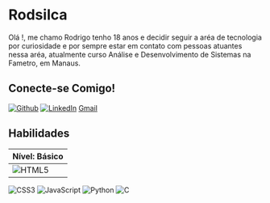 # Rodsilca
Olá !, me chamo Rodrigo tenho 18 anos e decidir seguir a aréa de tecnologia por curiosidade e por sempre estar em contato com pessoas atuantes nessa aréa, atualmente curso Análise e Desenvolvimento de Sistemas na Fametro, em Manaus.

## Conecte-se Comigo!
[![Github](https://img.shields.io/badge/Github-357?style=for-the-badge&logo=Github&logoColor=fffff)](https://www.github.com/rodsilca)
[![LinkedIn](https://img.shields.io/badge/LinkedIn-357?style=for-the-badge&logo=linkedin&logoColor=ffff)](https://www.linkedin.com/in/rodrigo-cabral-72b860245/)
[Gmail](cabralrodrigo787@gmail.com)

## Habilidades
|Nível: Básico|
|----------------------------|
|![HTML5](https://img.shields.io/badge/HTML5-000?style=for-the-badge&logo=html5)|
![CSS3](https://img.shields.io/badge/CSS3-000?style=for-the-badge&logo=css3&logoColor=264CE4)
![JavaScript](https://img.shields.io/badge/JavaScript-000?style=for-the-badge&logo=javascript)
![Python](https://img.shields.io/badge/Python-000?style=for-the-badge&logo=python)
![C](https://img.shields.io/badge/C-000?style=for-the-badge&logo=c)